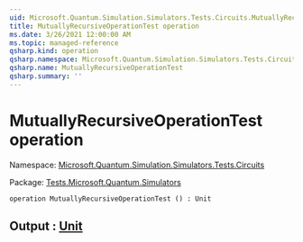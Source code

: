 ```yaml
---
uid: Microsoft.Quantum.Simulation.Simulators.Tests.Circuits.MutuallyRecursiveOperationTest
title: MutuallyRecursiveOperationTest operation
ms.date: 3/26/2021 12:00:00 AM
ms.topic: managed-reference
qsharp.kind: operation
qsharp.namespace: Microsoft.Quantum.Simulation.Simulators.Tests.Circuits
qsharp.name: MutuallyRecursiveOperationTest
qsharp.summary: ''
---
```


# MutuallyRecursiveOperationTest operation

Namespace: [Microsoft.Quantum.Simulation.Simulators.Tests.Circuits](xref:Microsoft.Quantum.Simulation.Simulators.Tests.Circuits)

Package: [Tests.Microsoft.Quantum.Simulators](https://nuget.org/packages/Tests.Microsoft.Quantum.Simulators)




```qsharp
operation MutuallyRecursiveOperationTest () : Unit
```


## Output : [Unit](xref:microsoft.quantum.lang-ref.unit)

